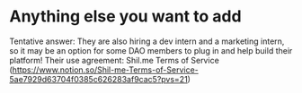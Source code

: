 # Anything else you want to add

Tentative answer: They are also hiring a dev intern and a marketing intern, so it may be an option for some DAO members to plug in and help build their platform!
Their use agreement: Shil.me Terms of Service (https://www.notion.so/Shil-me-Terms-of-Service-5ae7929d63704f0385c626283af9cac5?pvs=21)
